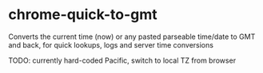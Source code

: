 chrome-quick-to-gmt
=========================

Converts the current time (now) or any pasted parseable time/date to GMT and back, for quick lookups, logs and server time conversions

TODO: currently hard-coded Pacific, switch to local TZ from browser

